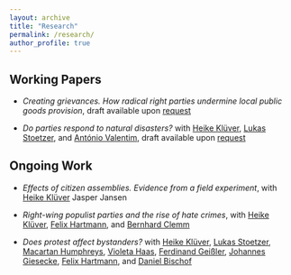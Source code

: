 ```yaml
---
layout: archive
title: "Research"
permalink: /research/
author_profile: true
---
```


## Working Papers

- _Creating grievances. How radical right parties undermine local public goods provision_, draft available upon [request](mailto:tim.wappenhans@hu-berlin.de)

- _Do parties respond to natural disasters?_ with  [Heike Klüver](https://www.heike-kluever.com/), [Lukas Stoetzer](https://www.lukas-stoetzer.org/), and [António Valentim](https://antoniovalentim.github.io/), draft available upon [request](mailto:tim.wappenhans@hu-berlin.de)


## Ongoing Work

- _Effects of citizen assemblies. Evidence from a field experiment_, with  [Heike Klüver](https://www.heike-kluever.com/) Jasper Jansen


- _Right-wing populist parties and the rise of hate crimes_, with  [Heike Klüver](https://www.heike-kluever.com/), [Felix Hartmann](http://hartmannfelix.github.io/), and [Bernhard Clemm](https://bernhardclemm.com/) 


-  _Does protest affect bystanders?_ with  [Heike Klüver](https://www.heike-kluever.com/), [Lukas Stoetzer](https://www.lukas-stoetzer.org/), [Macartan Humphreys](https://macartan.github.io/), [Violeta Haas](https://violeta-haas.github.io/research/), [Ferdinand Geißler](https://www.sowi.hu-berlin.de/de/lehrbereiche/empisoz/a-z/geisslerferdinand), [Johannes Giesecke](https://www.google.com/search?q=johannes+giesecke&oq=johannes+giesecke&aqs=chrome..69i57j0i22i30l9.4158j0j7&sourceid=chrome&ie=UTF-8), [Felix Hartmann](http://hartmannfelix.github.io/), and [Daniel Bischof](https://www.danbischof.com/)


